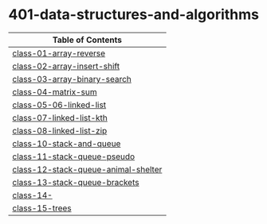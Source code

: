 # 401-data-structures-and-algorithms

| Table of Contents |
| - |
| [class-01-array-reverse](https://suhaib-ersan.github.io/401-data-structures-and-algorithms/class-01-array-reverse) |
| [class-02-array-insert-shift](https://suhaib-ersan.github.io/401-data-structures-and-algorithms/class-02-array-insert-shift) |
| [class-03-array-binary-search](https://suhaib-ersan.github.io/401-data-structures-and-algorithms/class-03-array-binary-search) |
| [class-04-matrix-sum](https://suhaib-ersan.github.io/401-data-structures-and-algorithms/class-04-matrix-sum) |
| [class-05-06-linked-list](https://suhaib-ersan.github.io/401-data-structures-and-algorithms/class-05-06-linked-list) |
| [class-07-linked-list-kth](https://suhaib-ersan.github.io/401-data-structures-and-algorithms/class-07-linked-list-kth) |
| [class-08-linked-list-zip](https://suhaib-ersan.github.io/401-data-structures-and-algorithms/class-08-linked-list-zip) |
| [class-10-stack-and-queue](https://suhaib-ersan.github.io/401-data-structures-and-algorithms/class-10-stack-and-queue) |
| [class-11-stack-queue-pseudo](https://suhaib-ersan.github.io/401-data-structures-and-algorithms/class-11-stack-queue-pseudo) |
| [class-12-stack-queue-animal-shelter](https://suhaib-ersan.github.io/401-data-structures-and-algorithms/class-12-stack-queue-animal-shelter) |
| [class-13-stack-queue-brackets](https://suhaib-ersan.github.io/401-data-structures-and-algorithms/class-13-stack-queue-brackets) |
| [class-14-](https://suhaib-ersan.github.io/401-data-structures-and-algorithms/class-14-) |
| [class-15-trees](https://suhaib-ersan.github.io/401-data-structures-and-algorithms/class-15-trees) | 